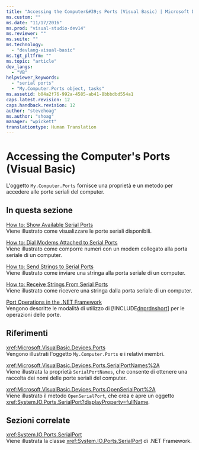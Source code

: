 ```yaml
---
title: "Accessing the Computer&#39;s Ports (Visual Basic) | Microsoft Docs"
ms.custom: ""
ms.date: "11/17/2016"
ms.prod: "visual-studio-dev14"
ms.reviewer: ""
ms.suite: ""
ms.technology: 
  - "devlang-visual-basic"
ms.tgt_pltfrm: ""
ms.topic: "article"
dev_langs: 
  - "VB"
helpviewer_keywords: 
  - "serial ports"
  - "My.Computer.Ports object, tasks"
ms.assetid: b04a2f76-992a-4585-ab41-8bbbdbd554a1
caps.latest.revision: 12
caps.handback.revision: 12
author: "stevehoag"
ms.author: "shoag"
manager: "wpickett"
translationtype: Human Translation
---
```

# Accessing the Computer&#39;s Ports (Visual Basic)
L'oggetto `My.Computer.Ports` fornisce una proprietà e un metodo per accedere alle porte seriali del computer.  
  
## In questa sezione  
 [How to: Show Available Serial Ports](../../../../visual-basic/developing-apps/programming/computer-resources/how-to-show-available-serial-ports.md)  
 Viene illustrato come visualizzare le porte seriali disponibili.  
  
 [How to: Dial Modems Attached to Serial Ports](../../../../visual-basic/developing-apps/programming/computer-resources/how-to-dial-modems-attached-to-serial-ports.md)  
 Viene illustrato come comporre numeri con un modem collegato alla porta seriale di un computer.  
  
 [How to: Send Strings to Serial Ports](../../../../visual-basic/developing-apps/programming/computer-resources/how-to-send-strings-to-serial-ports.md)  
 Viene illustrato come inviare una stringa alla porta seriale di un computer.  
  
 [How to: Receive Strings From Serial Ports](../../../../visual-basic/developing-apps/programming/computer-resources/how-to-receive-strings-from-serial-ports.md)  
 Viene illustrato come ricevere una stringa dalla porta seriale di un computer.  
  
 [Port Operations in the .NET Framework](../../../../visual-basic/developing-apps/programming/computer-resources/port-operations-in-the-net-framework.md)  
 Vengono descritte le modalità di utilizzo di [!INCLUDE[dnprdnshort](../../../../csharp/getting-started/includes/dnprdnshort_md.md)] per le operazioni delle porte.  
  
## Riferimenti  
 <xref:Microsoft.VisualBasic.Devices.Ports>  
 Vengono illustrati l'oggetto `My.Computer.Ports` e i relativi membri.  
  
 <xref:Microsoft.VisualBasic.Devices.Ports.SerialPortNames%2A>  
 Viene illustrata la proprietà `SerialPortNames`, che consente di ottenere una raccolta dei nomi delle porte seriali del computer.  
  
 <xref:Microsoft.VisualBasic.Devices.Ports.OpenSerialPort%2A>  
 Viene illustrato il metodo `OpenSerialPort`, che crea e apre un oggetto <xref:System.IO.Ports.SerialPort?displayProperty=fullName>.  
  
## Sezioni correlate  
 <xref:System.IO.Ports.SerialPort>  
 Viene illustrata la classe <xref:System.IO.Ports.SerialPort> di .NET Framework.